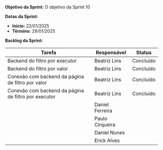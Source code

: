 
**Objetivo da Sprint:**
O objetivo da Sprint 10

**Datas da Sprint:**

- **Início:** 22/01/2025
- **Término:** 29/01/2025

**Backlog da Sprint:**

| Tarefa | Responsável | Status |
|--------|-------------|-----------------------|
| Backend do filtro por executor| Beatriz Lins | Concluído |
| Backend do filtro por valor| Beatriz Lins | Concluído |
| Conexão com backend da página de filtro por valor | Beatriz Lins | Concluído |
| Conexão com backend da página de filtro por executor | Beatriz Lins | Concluído |
| | Daniel Ferreira |  |
| | Paulo Cirqueira |  |
| | Daniel Nunes |  |
| | Erick Alves |  |



